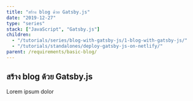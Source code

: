 ```yaml
---
title: "สร้าง blog ด้วย Gatsby.js"
date: "2019-12-27"
type: "series"
stack: ["JavaScript", "Gatsby.js"]
children:
  - "/tutorials/series/blog-with-gatsby-js/1-blog-with-gatsby-js/"
  - "/tutorials/standalones/deploy-gatsby-js-on-netlify/"
parent: /requirements/basic-blog/
---
```


## สร้าง blog ด้วย Gatsby.js

Lorem ipsum dolor
